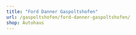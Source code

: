 ```yaml
---
title: "Ford Danner Gaspoltshofen"
url: /gaspoltshofen/ford-danner-gaspoltshofen/
shop: Autohaus
---
```

